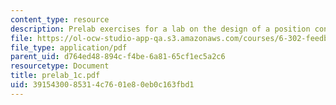 ```yaml
---
content_type: resource
description: Prelab exercises for a lab on the design of a position control loop.
file: https://ol-ocw-studio-app-qa.s3.amazonaws.com/courses/6-302-feedback-systems-spring-2007/3915430085314c7601e80eb0c163fbd1_prelab_1c.pdf
file_type: application/pdf
parent_uid: d764ed48-894c-f4be-6a81-65cf1ec5a2c6
resourcetype: Document
title: prelab_1c.pdf
uid: 39154300-8531-4c76-01e8-0eb0c163fbd1
---
```

